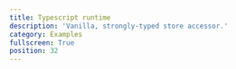 ```yaml
---
title: Typescript runtime
description: 'Vanilla, strongly-typed store accessor.'
category: Examples
fullscreen: True
position: 32
---
```


<code-sandbox src="https://codesandbox.io/s/github/danielroe/nuxt-typed-vuex/tree/main/examples/nuxt-ts?from-embed"></code-sandbox>
